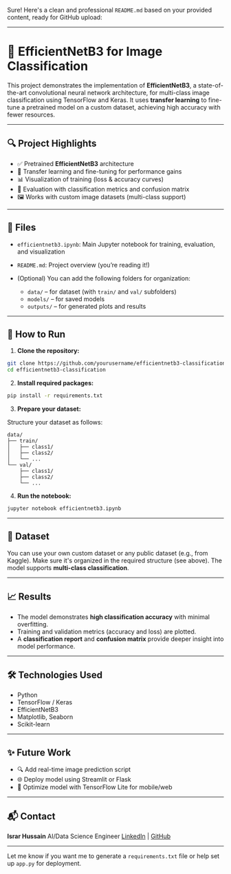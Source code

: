 Sure! Here's a clean and professional `README.md` based on your provided content, ready for GitHub upload:

---

# 📘 EfficientNetB3 for Image Classification

This project demonstrates the implementation of **EfficientNetB3**, a state-of-the-art convolutional neural network architecture, for multi-class image classification using TensorFlow and Keras. It uses **transfer learning** to fine-tune a pretrained model on a custom dataset, achieving high accuracy with fewer resources.

---

## 🔍 Project Highlights

* ✅ Pretrained **EfficientNetB3** architecture
* 🔄 Transfer learning and fine-tuning for performance gains
* 📊 Visualization of training (loss & accuracy curves)
* 🧠 Evaluation with classification metrics and confusion matrix
* 🖼️ Works with custom image datasets (multi-class support)

---

## 📁 Files

* `efficientnetb3.ipynb`: Main Jupyter notebook for training, evaluation, and visualization
* `README.md`: Project overview (you’re reading it!)
* (Optional) You can add the following folders for organization:

  * `data/` – for dataset (with `train/` and `val/` subfolders)
  * `models/` – for saved models
  * `outputs/` – for generated plots and results

---

## 🚀 How to Run

1. **Clone the repository:**

```bash
git clone https://github.com/yourusername/efficientnetb3-classification.git
cd efficientnetb3-classification
```

2. **Install required packages:**

```bash
pip install -r requirements.txt
```

3. **Prepare your dataset:**

Structure your dataset as follows:

```
data/
├── train/
│   ├── class1/
│   ├── class2/
│   └── ...
└── val/
    ├── class1/
    ├── class2/
    └── ...
```

4. **Run the notebook:**

```bash
jupyter notebook efficientnetb3.ipynb
```

---

## 🧪 Dataset

You can use your own custom dataset or any public dataset (e.g., from Kaggle). Make sure it's organized in the required structure (see above). The model supports **multi-class classification**.

---

## 📈 Results

* The model demonstrates **high classification accuracy** with minimal overfitting.
* Training and validation metrics (accuracy and loss) are plotted.
* A **classification report** and **confusion matrix** provide deeper insight into model performance.

---

## 🛠️ Technologies Used

* Python
* TensorFlow / Keras
* EfficientNetB3
* Matplotlib, Seaborn
* Scikit-learn

---

## ✨ Future Work

* 🔍 Add real-time image prediction script
* 🌐 Deploy model using Streamlit or Flask
* 📱 Optimize model with TensorFlow Lite for mobile/web

---

## 📬 Contact

**Israr Hussain**
AI/Data Science Engineer
[LinkedIn](https://www.linkedin.com/in/israr-hussain) | [GitHub](https://github.com/yourusername)

---

Let me know if you want me to generate a `requirements.txt` file or help set up `app.py` for deployment.
